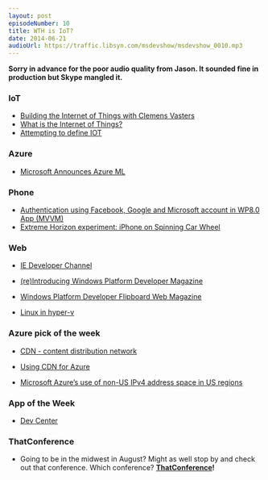 ```yaml
---
layout: post
episodeNumber: 10
title: WTH is IoT?
date: 2014-06-21
audioUrl: https://traffic.libsyn.com/msdevshow/msdevshow_0010.mp3
---
```


**Sorry in advance for the poor audio quality from Jason. It sounded fine in production but Skype mangled it.**

### IoT

-   [Building the Internet of Things with Clemens Vasters](http://www.dotnetrocks.com/default.aspx?showNum=990)
-   [What is the Internet of Things?](http://www.ytechie.com/2014/06/what-is-the-internet-of-things/)
-   [Attempting to define IOT](http://brentdacodemonkey.wordpress.com/2014/06/19/attempting-to-define-iot/)

### Azure

- [Microsoft Announces Azure ML](http://techcrunch.com/2014/06/16/microsoft-announces-azure-ml-cloud-based-machine-learning-platform-that-can-predict-future-events/)

### Phone

 - [Authentication using Facebook, Google and Microsoft account in WP8.0 App (MVVM)](http://code.msdn.microsoft.com/wpapps/Authentication-using-cd382133)
 - [Extreme Horizon experiment: iPhone on Spinning Car  Wheel](http://blog.evilwindowdog.com/post/88969373226/extreme-car-experiment-horizon)

### Web

 - [IE Developer Channel](http://blogs.msdn.com/b/ie/archive/2014/06/16/announcing-internet-explorer-developer-channel.aspx)

 - [(re)Introducing Windows Platform Developer Magazine](http://www.ageofmobility.com/?p=1981)

 - [Windows Platform Developer Flipboard Web Magazine](https://flipboard.com/section/windows-platform-developer-bINQQi)

 - [Linux in hyper-v](http://blogs.msdn.com/b/virtual_pc_guy/archive/2014/06/16/what-version-of-linux-supports-what-in-hyper-v.aspx)

### Azure pick of the week

 - [CDN - content distribution network](http://azure.microsoft.com/en-us/documentation/articles/cdn-how-to-use)

 - [Using CDN for Azure](http://azure.microsoft.com/en-us/documentation/articles/cdn-how-to-use/)

 - [Microsoft Azure’s use of non-US IPv4 address space in US regions](http://azure.microsoft.com/blog/2014/06/11/windows-azures-use-of-non-us-ipv4-address-space-in-us-regions/)

### App of the Week

 - [Dev Center](http://www.windowsphone.com/s?appid=2d3063c2-4b29-4e69-9c03-50b67b0e6aec)

### ThatConference

 - Going to be in the midwest in August? Might as well stop by and check out that conference. Which conference? **[ThatConference](http://ThatConference.com)!**
